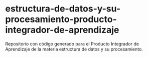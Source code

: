 # estructura-de-datos-y-su-procesamiento-producto-integrador-de-aprendizaje
Repositorio con código generado para el Producto Integrador de Aprendizaje de la materia estructura de datos y su procesamiento.

